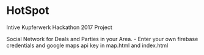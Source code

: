# HotSpot
Intive Kupferwerk Hackathon 2017 Project

Social Network for Deals and Parties in your Area. - Enter your own firebase credentials and google maps api key in map.html and index.html
